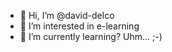 - 👋 Hi, I’m @david-delco
- 👀 I’m interested in e-learning
- 🌱 I’m currently learning? Uhm... ;-)

<!---
david-delco/david-delco is a ✨ special ✨ repository because its `README.md` (this file) appears on your GitHub profile.
You can click the Preview link to take a look at your changes.
--->
